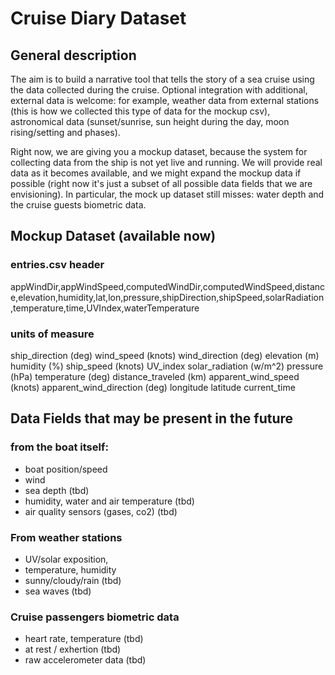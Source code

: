 # Cruise Diary Dataset

## General description

The aim is to build a narrative tool that tells the story of a sea cruise using the data collected during the cruise. Optional integration with additional, external data is welcome: for example, weather data from external stations (this is how we collected this type of data for the mockup csv), astronomical data (sunset/sunrise, sun height during the day, moon rising/setting and phases).

Right now, we are giving you a mockup dataset, because the system for collecting data from the ship is not yet live and running. We will provide real data as it becomes available, and we might expand the mockup data if possible (right now it's just a subset of all possible data fields that we are envisioning). In particular, the mock up dataset still misses: water depth and the cruise guests biometric data.

## Mockup Dataset (available now)

### entries.csv header
appWindDir,appWindSpeed,computedWindDir,computedWindSpeed,distance,elevation,humidity,lat,lon,pressure,shipDirection,shipSpeed,solarRadiation,temperature,time,UVIndex,waterTemperature

### units of measure
ship_direction (deg)
wind_speed (knots)
wind_direction (deg)
elevation (m) 
humidity (%)
ship_speed (knots)
UV_index
solar_radiation (w/m^2)
pressure (hPa)
temperature (deg)
distance_traveled (km)
apparent_wind_speed (knots)
apparent_wind_direction (deg)
longitude
latitude
current_time

## Data Fields that may be present in the future

### from the boat itself:
- boat position/speed
- wind
- sea depth (tbd)
- humidity, water and air temperature (tbd)
- air quality sensors (gases, co2) (tbd)
### From weather stations
- UV/solar exposition,
- temperature, humidity
- sunny/cloudy/rain (tbd)
- sea waves (tbd)
### Cruise passengers biometric data
- heart rate, temperature (tbd)
- at rest / exhertion (tbd)
- raw accelerometer data (tbd)

